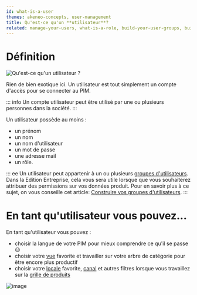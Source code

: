 ```yaml
---
id: what-is-a-user
themes: akeneo-concepts, user-management
title: Qu'est-ce qu'un **utilisateur**?
related: manage-your-users, what-is-a-role, build-your-user-groups, build-your-user-roles
---
```


# Définition

![Qu'est-ce qu'un utilisateur ?](What-is-a-user.svg)

Rien de bien exotique ici. Un utilisateur est tout simplement un compte d'accès pour se connecter au PIM.

::: info
Un compte utilisateur peut être utilisé par une ou plusieurs personnes dans la société.
:::

Un utilisateur possède au moins :
 - un prénom
 - un nom
 - un nom d'utilisateur
 - un mot de passe
 - une adresse mail
 - un rôle.

::: ee
Un utilisateur peut appartenir à un ou plusieurs [groupes d'utilisateurs](what-is-a-user-group.html). Dans la Edition Entreprise, cela vous sera utile lorsque que vous souhaiterez attribuer des permissions sur vos données produit. 
Pour en savoir plus à ce sujet, on vous conseille cet article: [Construire vos groupes d'utilisateurs](build-your-user-groups.html).
:::

# En tant qu'utilisateur vous pouvez...

En tant qu'utilisateur vous pouvez :
 - choisir la langue de votre PIM pour mieux comprendre ce qu'il se passe :wink:
 - choisir votre [vue](manage-your-views.html) favorite et travailler sur votre arbre de catégorie pour être encore plus productif
 - choisir votre [locale](what-is-a-locale.html) favorite, [canal](what-is-a-channel.html) et autres filtres lorsque vous travaillez sur la [grille de produits](products-grid.html)

![image](System_users_Profil_fr.png)
